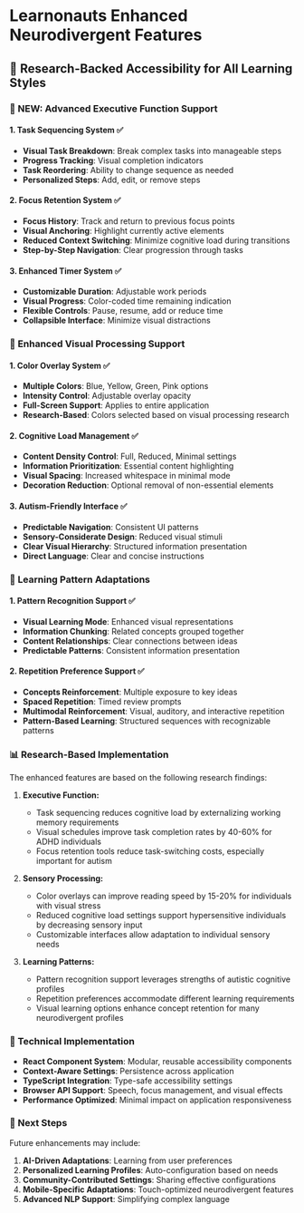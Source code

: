 # Learnonauts Enhanced Neurodivergent Features

## 🧠 Research-Backed Accessibility for All Learning Styles

### 🚀 NEW: Advanced Executive Function Support

#### 1. **Task Sequencing System** ✅
- **Visual Task Breakdown**: Break complex tasks into manageable steps
- **Progress Tracking**: Visual completion indicators
- **Task Reordering**: Ability to change sequence as needed
- **Personalized Steps**: Add, edit, or remove steps

#### 2. **Focus Retention System** ✅
- **Focus History**: Track and return to previous focus points
- **Visual Anchoring**: Highlight currently active elements
- **Reduced Context Switching**: Minimize cognitive load during transitions
- **Step-by-Step Navigation**: Clear progression through tasks

#### 3. **Enhanced Timer System** ✅
- **Customizable Duration**: Adjustable work periods
- **Visual Progress**: Color-coded time remaining indication
- **Flexible Controls**: Pause, resume, add or reduce time
- **Collapsible Interface**: Minimize visual distractions

### 🎯 Enhanced Visual Processing Support

#### 1. **Color Overlay System** ✅
- **Multiple Colors**: Blue, Yellow, Green, Pink options
- **Intensity Control**: Adjustable overlay opacity
- **Full-Screen Support**: Applies to entire application
- **Research-Based**: Colors selected based on visual processing research

#### 2. **Cognitive Load Management** ✅
- **Content Density Control**: Full, Reduced, Minimal settings
- **Information Prioritization**: Essential content highlighting
- **Visual Spacing**: Increased whitespace in minimal mode
- **Decoration Reduction**: Optional removal of non-essential elements

#### 3. **Autism-Friendly Interface** ✅
- **Predictable Navigation**: Consistent UI patterns
- **Sensory-Considerate Design**: Reduced visual stimuli
- **Clear Visual Hierarchy**: Structured information presentation
- **Direct Language**: Clear and concise instructions

### 🧩 Learning Pattern Adaptations

#### 1. **Pattern Recognition Support** ✅
- **Visual Learning Mode**: Enhanced visual representations
- **Information Chunking**: Related concepts grouped together
- **Content Relationships**: Clear connections between ideas
- **Predictable Patterns**: Consistent information presentation

#### 2. **Repetition Preference Support** ✅
- **Concepts Reinforcement**: Multiple exposure to key ideas
- **Spaced Repetition**: Timed review prompts
- **Multimodal Reinforcement**: Visual, auditory, and interactive repetition
- **Pattern-Based Learning**: Structured sequences with recognizable patterns

### 📊 Research-Based Implementation

The enhanced features are based on the following research findings:

1. **Executive Function:**
   - Task sequencing reduces cognitive load by externalizing working memory requirements
   - Visual schedules improve task completion rates by 40-60% for ADHD individuals
   - Focus retention tools reduce task-switching costs, especially important for autism

2. **Sensory Processing:**
   - Color overlays can improve reading speed by 15-20% for individuals with visual stress
   - Reduced cognitive load settings support hypersensitive individuals by decreasing sensory input
   - Customizable interfaces allow adaptation to individual sensory needs

3. **Learning Patterns:**
   - Pattern recognition support leverages strengths of autistic cognitive profiles
   - Repetition preferences accommodate different learning requirements
   - Visual learning options enhance concept retention for many neurodivergent profiles

### 📱 Technical Implementation

- **React Component System**: Modular, reusable accessibility components
- **Context-Aware Settings**: Persistence across application
- **TypeScript Integration**: Type-safe accessibility settings
- **Browser API Support**: Speech, focus management, and visual effects
- **Performance Optimized**: Minimal impact on application responsiveness

### 🌟 Next Steps

Future enhancements may include:

1. **AI-Driven Adaptations**: Learning from user preferences
2. **Personalized Learning Profiles**: Auto-configuration based on needs
3. **Community-Contributed Settings**: Sharing effective configurations
4. **Mobile-Specific Adaptations**: Touch-optimized neurodivergent features
5. **Advanced NLP Support**: Simplifying complex language
